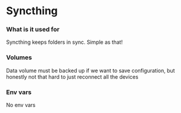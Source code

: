 # Syncthing

### What is it used for

Syncthing keeps folders in sync. Simple as that!

### Volumes

Data volume must be backed up if we want to save configuration, but honestly not that hard to just reconnect all the devices

### Env vars

No env vars
